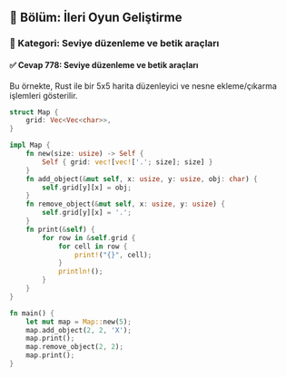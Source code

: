 ## 📘 Bölüm: İleri Oyun Geliştirme  
### 🔹 Kategori: Seviye düzenleme ve betik araçları  
#### ✅ Cevap 778: Seviye düzenleme ve betik araçları

Bu örnekte, Rust ile bir 5x5 harita düzenleyici ve nesne ekleme/çıkarma işlemleri gösterilir.

```rust
struct Map {
    grid: Vec<Vec<char>>,
}

impl Map {
    fn new(size: usize) -> Self {
        Self { grid: vec![vec!['.'; size]; size] }
    }
    fn add_object(&mut self, x: usize, y: usize, obj: char) {
        self.grid[y][x] = obj;
    }
    fn remove_object(&mut self, x: usize, y: usize) {
        self.grid[y][x] = '.';
    }
    fn print(&self) {
        for row in &self.grid {
            for cell in row {
                print!("{}", cell);
            }
            println!();
        }
    }
}

fn main() {
    let mut map = Map::new(5);
    map.add_object(2, 2, 'X');
    map.print();
    map.remove_object(2, 2);
    map.print();
}
```
